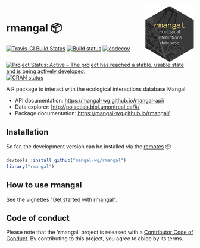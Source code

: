 <img src="man/figures/rmangal.png" width="130" align="right"/>

# rmangal :package:

[![Travis-CI Build Status](https://travis-ci.org/mangal-wg/rmangal.svg?branch=master)](https://travis-ci.org/mangal-wg/rmangal)
[![Build status](https://ci.appveyor.com/api/projects/status/mibs2ni969xiqgrd?svg=true)](https://ci.appveyor.com/project/KevCaz/rmangal)
[![codecov](https://codecov.io/gh/mangal-wg/rmangal/branch/master/graph/badge.svg)](https://codecov.io/gh/mangal-wg/rmangal)
[![Project Status: Active – The project has reached a stable, usable state and is being actively developed.](https://www.repostatus.org/badges/latest/active.svg)](https://www.repostatus.org/#active)
[![CRAN status](https://www.r-pkg.org/badges/version/rmangal)](http://www.r-pkg.org/badges/version/rmangal)


A R package to interact with the ecological interactions database Mangal:

- API documentation: https://mangal-wg.github.io/mangal-api/
- Data explorer: http://poisotlab.biol.umontreal.ca/#/
- Package documentation: https://mangal-wg.github.io/rmangal/


## Installation


So far, the development version can be installed via the [remotes](https://cran.r-project.org/web/packages/remotes/index.html) :package:

```r
devtools::install_github("mangal-wg/rmangal")
library("rmangal")
```

## How to use rmangal

See the vignettes ["Get started with rmangal"](https://mangal-wg.github.io/rmangal/articles/rmangal.html).



## Code of conduct

Please note that the 'rmangal' project is released with a [Contributor Code of Conduct](CODE_OF_CONDUCT.md). By contributing to this project, you agree to abide by its terms.
